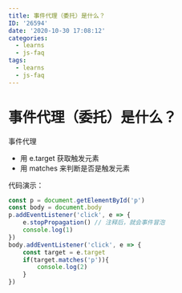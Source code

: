 ```yaml
---
title: 事件代理（委托）是什么？
ID: '26594'
date: '2020-10-30 17:08:12'
categories:
  - learns
  - js-faq
tags:
  - learns
  - js-faq
---
```


# 事件代理（委托）是什么？

事件代理

- 用 e.target 获取触发元素
- 用 matches 来判断是否是触发元素

代码演示：

``` js 
const p = document.getElementById('p')
const body = document.body
p.addEventListener('click', e => {
    e.stopPropagation() // 注释后，就会事件冒泡
    console.log(1)
})
body.addEventListener('click', e => {
    const target = e.target
    if(target.matches('p')){
        console.log(2)
    }
})
```
 
 
 
 
